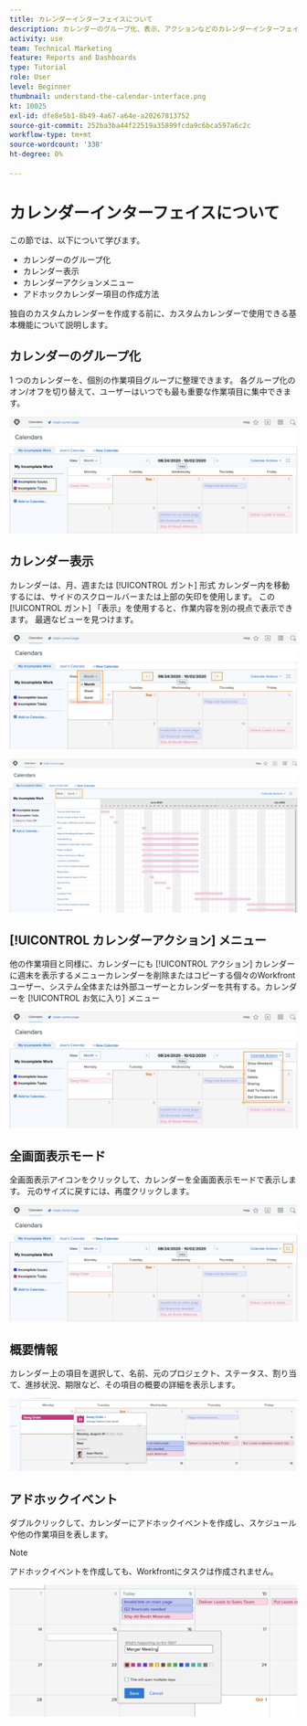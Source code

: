 ```yaml
---
title: カレンダーインターフェイスについて
description: カレンダーのグループ化、表示、アクションなどのカレンダーインターフェイスを把握します。
activity: use
team: Technical Marketing
feature: Reports and Dashboards
type: Tutorial
role: User
level: Beginner
thumbnail: understand-the-calendar-interface.png
kt: 10025
exl-id: dfe8e5b1-8b49-4a67-a64e-a20267813752
source-git-commit: 252ba3ba44f22519a35899fcda9c6bca597a6c2c
workflow-type: tm+mt
source-wordcount: '338'
ht-degree: 0%

---
```


# カレンダーインターフェイスについて

この節では、以下について学びます。

* カレンダーのグループ化
* カレンダー表示
* カレンダーアクションメニュー
* アドホックカレンダー項目の作成方法

独自のカスタムカレンダーを作成する前に、カスタムカレンダーで使用できる基本機能について説明します。

## カレンダーのグループ化

1 つのカレンダーを、個別の作業項目グループに整理できます。 各グループ化のオン/オフを切り替えて、ユーザーはいつでも最も重要な作業項目に集中できます。

![カレンダー画面の画像](assets/calendar-1-1a.png)

## カレンダー表示

カレンダーは、月、週または [!UICONTROL ガント] 形式 カレンダー内を移動するには、サイドのスクロールバーまたは上部の矢印を使用します。 この [!UICONTROL ガント] 「表示」を使用すると、作業内容を別の視点で表示できます。 最適なビューを見つけます。

![月単位の表示でのカレンダー画面の画像](assets/calendar-1-1b.png)


![次に示すカレンダー画面の画像： [!UICONTROL ガント] 表示](assets/calendar-1-1bb.png)

## [!UICONTROL カレンダーアクション] メニュー

他の作業項目と同様に、カレンダーにも [!UICONTROL アクション] カレンダーに週末を表示するメニューカレンダーを削除またはコピーする個々のWorkfrontユーザー、システム全体または外部ユーザーとカレンダーを共有する。カレンダーを [!UICONTROL お気に入り] メニュー

![画像 [!UICONTROL カレンダーアクション] screen](assets/calendar-1-1c.png)

## 全画面表示モード

全画面表示アイコンをクリックして、カレンダーを全画面表示モードで表示します。 元のサイズに戻すには、再度クリックします。

![カレンダーのフルスクリーンモードボタンの画像](assets/calendar-1-1d.png)

## 概要情報

カレンダー上の項目を選択して、名前、元のプロジェクト、ステータス、割り当て、進捗状況、期限など、その項目の概要の詳細を表示します。

![カレンダー項目の概要の詳細画面の画像](assets/calendar-1-2.png)

## アドホックイベント

ダブルクリックして、カレンダーにアドホックイベントを作成し、スケジュールや他の作業項目を表します。

>[!NOTE]
>
>アドホックイベントを作成しても、Workfrontにタスクは作成されません。

![カレンダーにアドホックイベントを追加する画像](assets/calendar-1-3.png)
